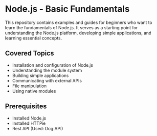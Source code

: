 # Node.js - Basic Fundamentals

This repository contains examples and guides for beginners who want to learn the fundamentals of Node.js. It serves as a starting point for understanding the Node.js platform, developing simple applications, and learning essential concepts.

## Covered Topics

- Installation and configuration of Node.js
- Understanding the module system
- Building simple applications
- Communicating with external APIs
- File manipulation
- Using native modules

## Prerequisites

- Installed Node.js
- Installed HTTPie
- Rest API (Used: Dog API)
